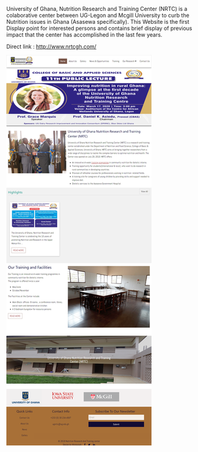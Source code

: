 University of Ghana, Nutrition Research and Training Center (NRTC) is a colaborative center between UG-Legon and Mcgill University to curb the Nutrition issues in Ghana (Asasewa specifically). 
This Website is the first Display point for interested persons and contains brief display of previous impact that the center has accomplished in the last few years.

Direct link : http://www.nrtcgh.com/

![alt text](https://github.com/Samjay1/images/blob/master/nrtc.png)
